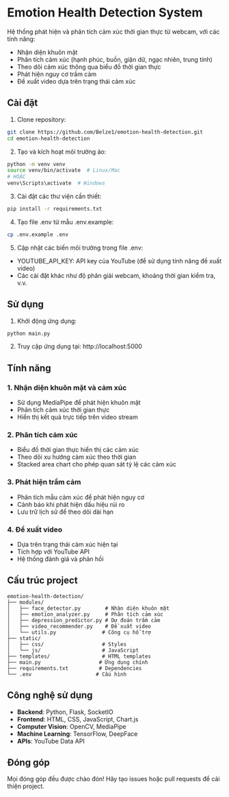 # Emotion Health Detection System

Hệ thống phát hiện và phân tích cảm xúc thời gian thực từ webcam, với các tính năng:
- Nhận diện khuôn mặt
- Phân tích cảm xúc (hạnh phúc, buồn, giận dữ, ngạc nhiên, trung tính)
- Theo dõi cảm xúc thông qua biểu đồ thời gian thực
- Phát hiện nguy cơ trầm cảm
- Đề xuất video dựa trên trạng thái cảm xúc

## Cài đặt

1. Clone repository:
```bash
git clone https://github.com/Belze1/emotion-health-detection.git
cd emotion-health-detection
```

2. Tạo và kích hoạt môi trường ảo:
```bash
python -m venv venv
source venv/bin/activate  # Linux/Mac
# HOẶC
venv\Scripts\activate  # Windows
```

3. Cài đặt các thư viện cần thiết:
```bash
pip install -r requirements.txt
```

4. Tạo file .env từ mẫu .env.example:
```bash
cp .env.example .env
```

5. Cập nhật các biến môi trường trong file .env:
- YOUTUBE_API_KEY: API key của YouTube (để sử dụng tính năng đề xuất video)
- Các cài đặt khác như độ phân giải webcam, khoảng thời gian kiểm tra, v.v.

## Sử dụng

1. Khởi động ứng dụng:
```bash
python main.py
```

2. Truy cập ứng dụng tại: http://localhost:5000

## Tính năng

### 1. Nhận diện khuôn mặt và cảm xúc
- Sử dụng MediaPipe để phát hiện khuôn mặt
- Phân tích cảm xúc thời gian thực
- Hiển thị kết quả trực tiếp trên video stream

### 2. Phân tích cảm xúc
- Biểu đồ thời gian thực hiển thị các cảm xúc
- Theo dõi xu hướng cảm xúc theo thời gian
- Stacked area chart cho phép quan sát tỷ lệ các cảm xúc

### 3. Phát hiện trầm cảm
- Phân tích mẫu cảm xúc để phát hiện nguy cơ
- Cảnh báo khi phát hiện dấu hiệu rủi ro
- Lưu trữ lịch sử để theo dõi dài hạn

### 4. Đề xuất video
- Dựa trên trạng thái cảm xúc hiện tại
- Tích hợp với YouTube API
- Hệ thống đánh giá và phản hồi

## Cấu trúc project

```
emotion-health-detection/
├── modules/
│   ├── face_detector.py        # Nhận diện khuôn mặt
│   ├── emotion_analyzer.py     # Phân tích cảm xúc
│   ├── depression_predictor.py # Dự đoán trầm cảm
│   ├── video_recommender.py    # Đề xuất video
│   └── utils.py               # Công cụ hỗ trợ
├── static/
│   ├── css/                   # Styles
│   └── js/                    # JavaScript
├── templates/                 # HTML templates
├── main.py                   # Ứng dụng chính
├── requirements.txt          # Dependencies
└── .env                     # Cấu hình
```

## Công nghệ sử dụng

- **Backend**: Python, Flask, SocketIO
- **Frontend**: HTML, CSS, JavaScript, Chart.js
- **Computer Vision**: OpenCV, MediaPipe
- **Machine Learning**: TensorFlow, DeepFace
- **APIs**: YouTube Data API

## Đóng góp

Mọi đóng góp đều được chào đón! Hãy tạo issues hoặc pull requests để cải thiện project.
